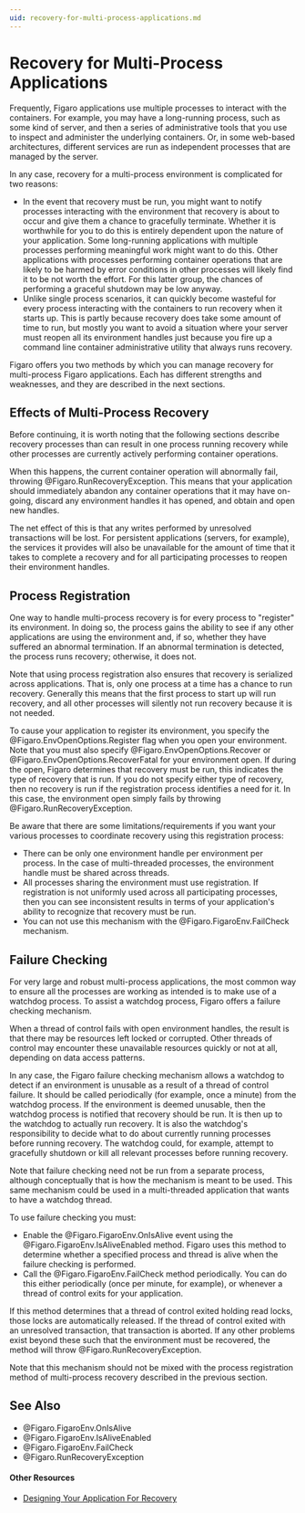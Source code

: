 ```yaml
---
uid: recovery-for-multi-process-applications.md
---
```


# Recovery for Multi-Process Applications


Frequently, Figaro applications use multiple processes to interact with the containers. For example, you may have a long-running process, such as some kind of server, and then a series of administrative tools that you use to inspect and administer the underlying containers. Or, in some web-based architectures, different services are run as independent processes that are managed by the server.

In any case, recovery for a multi-process environment is complicated for two reasons:

* In the event that recovery must be run, you might want to notify processes interacting with the environment that recovery is about to occur and give them a chance to gracefully terminate. Whether it is worthwhile for you to do this is entirely dependent upon the nature of your application. Some long-running applications with multiple processes performing meaningful work might want to do this. Other applications with processes performing container operations that are likely to be harmed by error conditions in other processes will likely find it to be not worth the effort. For this latter group, the chances of performing a graceful shutdown may be low anyway.
* Unlike single process scenarios, it can quickly become wasteful for every process interacting with the containers to run recovery when it starts up. This is partly because recovery does take some amount of time to run, but mostly you want to avoid a situation where your server must reopen all its environment handles just because you fire up a command line container administrative utility that always runs recovery.</li></ol>

Figaro offers you two methods by which you can manage recovery for multi-process Figaro applications. Each has different strengths and weaknesses, and they are described in the next sections.



## Effects of Multi-Process Recovery

Before continuing, it is worth noting that the following sections describe recovery processes than can result in one process running recovery while other processes are currently actively performing container operations.


When this happens, the current container operation will abnormally fail, throwing @Figaro.RunRecoveryException. This means that your application should immediately abandon any container operations that it may have on-going, discard any environment handles it has opened, and obtain and open new handles.


The net effect of this is that any writes performed by unresolved transactions will be lost. For persistent applications (servers, for example), the services it provides will also be unavailable for the amount of time that it takes to complete a recovery and for all participating processes to reopen their environment handles.

## Process Registration

One way to handle multi-process recovery is for every process to "register" its environment. In doing so, the process gains the ability to see if any other applications are using the environment and, if so, whether they have suffered an abnormal termination. If an abnormal termination is detected, the process runs recovery; otherwise, it does not.


Note that using process registration also ensures that recovery is serialized across applications. That is, only one process at a time has a chance to run recovery. Generally this means that the first process to start up will run recovery, and all other processes will silently not run recovery because it is not needed.


To cause your application to register its environment, you specify the @Figaro.EnvOpenOptions.Register flag when you open your environment. Note that you must also specify @Figaro.EnvOpenOptions.Recover or @Figaro.EnvOpenOptions.RecoverFatal for your environment open. If during the open, Figaro determines that recovery must be run, this indicates the type of recovery that is run. If you do not specify either type of recovery, then no recovery is run if the registration process identifies a need for it. In this case, the environment open simply fails by throwing @Figaro.RunRecoveryException.


Be aware that there are some limitations/requirements if you want your various processes to coordinate recovery using this registration process:

* There can be only one environment handle per environment per process. In the case of multi-threaded processes, the environment handle must be shared across threads.
* All processes sharing the environment must use registration. If registration is not uniformly used across all participating processes, then you can see inconsistent results in terms of your application's ability to recognize that recovery must be run.
* You can not use this mechanism with the @Figaro.FigaroEnv.FailCheck mechanism.

## Failure Checking

For very large and robust multi-process applications, the most common way to ensure all the processes are working as intended is to make use of a watchdog process. To assist a watchdog process, Figaro offers a failure checking mechanism.


When a thread of control fails with open environment handles, the result is that there may be resources left locked or corrupted. Other threads of control may encounter these unavailable resources quickly or not at all, depending on data access patterns.


In any case, the Figaro failure checking mechanism allows a watchdog to detect if an environment is unusable as a result of a thread of control failure. It should be called periodically (for example, once a minute) from the watchdog process. If the environment is deemed unusable, then the watchdog process is notified that recovery should be run. It is then up to the watchdog to actually run recovery. It is also the watchdog's responsibility to decide what to do about currently running processes before running recovery. The watchdog could, for example, attempt to gracefully shutdown or kill all relevant processes before running recovery.


Note that failure checking need not be run from a separate process, although conceptually that is how the mechanism is meant to be used. This same mechanism could be used in a multi-threaded application that wants to have a watchdog thread.


To use failure checking you must:
* Enable the @Figaro.FigaroEnv.OnIsAlive event using the @Figaro.FigaroEnv.IsAliveEnabled method. Figaro uses this method to determine whether a specified process and thread is alive when the failure checking is performed.
* Call the @Figaro.FigaroEnv.FailCheck method periodically. You can do this either periodically (once per minute, for example), or whenever a thread of control exits for your application.

If this method determines that a thread of control exited holding read locks, those locks are automatically released. If the thread of control exited with an unresolved transaction, that transaction is aborted. If any other problems exist beyond these such that the environment must be recovered, the method will throw @Figaro.RunRecoveryException.


Note that this mechanism should not be mixed with the process registration method of multi-process recovery described in the previous section.


## See Also

* @Figaro.FigaroEnv.OnIsAlive
* @Figaro.FigaroEnv.IsAliveEnabled
* @Figaro.FigaroEnv.FailCheck
* @Figaro.RunRecoveryException

#### Other Resources
* [Designing Your Application For Recovery](xref:designing-your-application-for-recovery.md)
